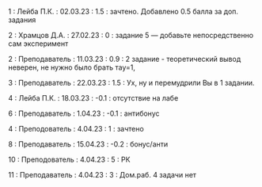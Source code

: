 1 : Лейба П.К. : 02.03.23 : 1.5 : зачтено. Добавлено 0.5 балла за доп. задания

2 : Храмцов Д.А. : 27.02.23 : 0 : задание 5 — добавьте непосредственно сам эксперимент

2 : Преподаватель : 11.03.23 : 0.9 : 2 задание  - теоретический вывод неверен, не нужно было брать тау=1, 

3 : Преподаватель : 22.03.23 : 1.5 : Ух, ну и перемудрили Вы в 1 задании.

4 : Лейба П.К. : 18.03.23 : -0.1 : отсутствие на лабе

6 : Преподаватель : 1.04.23 : -0.1 : антибонус

4 : Преподователь : 4.04.23 : 1 : зачтено

8 : Преподаватель : 15.04.23 : -0.2 : бонус/анти

10 : Преподователь : 4.04.23 : 5 : РК

11 : Преподаватель : 4.04.23 : 3 : Дом.раб. 4 задачи нет

